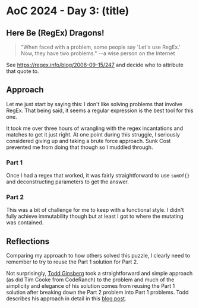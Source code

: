# AoC 2024 - Day 3: (title)


## Here Be (RegEx) Dragons!

> "When faced with a problem, some people say 'Let's use RegEx.' Now, they have two problems." --a wise person on the Internet

See https://regex.info/blog/2006-09-15/247 and decide who to attribute that quote to.

## Approach

Let me just start by saying this: I don't like solving problems that involve RegEx. That being said, it seems a regular expression is the best tool for this one. 

It took me over three hours of wrangling with the regex incantations and matches to get it just right. At one point during this struggle, I seriously considered giving up and taking a brute force approach. Sunk Cost prevented me from doing that though so I muddled through.

### Part 1

Once I had a regex that worked, it was fairly straightforward to use `sumOf{}` and deconstructing parameters to get the answer.

### Part 2

This was a bit of challenge for me to keep with a functional style. I didn't fully achieve immutability though but at least I got to where the mutating was contained.

## Reflections

Comparing my approach to how others solved this puzzle, I clearly need to remember to try to reuse the Part 1 solution for Part 2. 

Not surprisingly, [Todd Ginsberg](https://github.com/tginsberg/advent-2024-kotlin/tree/main) took a straightforward and simple approach (as did Tim Cooke from CodeRanch) to the problem and much of the simplicity and elegance of his solution comes from reusing the Part 1 solution after breaking down the Part 2 problem into Part 1 problems. Todd describes his approach in detail in this [blog post](https://todd.ginsberg.com/post/advent-of-code/2024/day3/).

